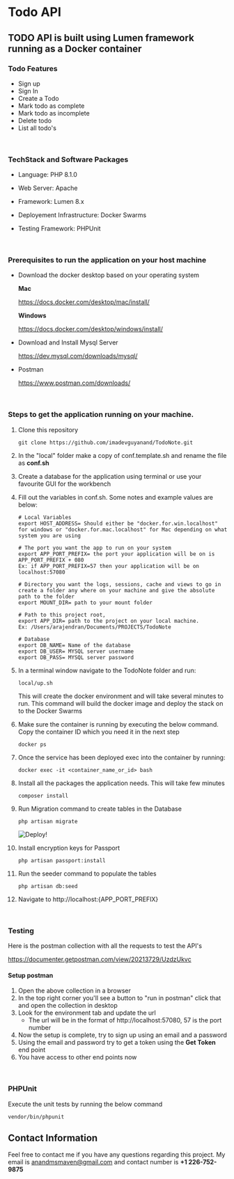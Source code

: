 # Todo API

## TODO API is built using Lumen framework running as a Docker container

### Todo Features

- Sign up
- Sign In
- Create a Todo
- Mark todo as complete
- Mark todo as incomplete
- Delete todo
- List all todo's

<br>

### TechStack and Software Packages

- Language: PHP 8.1.0
- Web Server: Apache
- Framework: Lumen 8.x
- Deployement Infrastructure: Docker Swarms
- Testing Framework: PHPUnit

  <br>

### Prerequisites to run the application on your host machine

- Download the docker desktop based on your operating system

  **Mac**

  https://docs.docker.com/desktop/mac/install/

  **Windows**

  https://docs.docker.com/desktop/windows/install/

- Download and Install Mysql Server

  https://dev.mysql.com/downloads/mysql/

- Postman

  https://www.postman.com/downloads/

<br>

### Steps to get the application running on your machine.

1.  Clone this repository

    ```
    git clone https://github.com/imadevguyanand/TodoNote.git
    ```

2.  In the "local" folder make a copy of conf.template.sh and rename the file as **conf.sh**

3.  Create a database for the application using terminal or use your favourite GUI for the workbench

4.  Fill out the variables in conf.sh.
    Some notes and example values are below:

    ```
    # Local Variables
    export HOST_ADDRESS= Should either be "docker.for.win.localhost" for windows or "docker.for.mac.localhost" for Mac depending on what system you are using

    # The port you want the app to run on your system
    export APP_PORT_PREFIX= the port your application will be on is APP_PORT_PREFIX + 080
    Ex: if APP_PORT_PREFIX=57 then your application will be on localhost:57080

    # Directory you want the logs, sessions, cache and views to go in
    create a folder any where on your machine and give the absolute path to the folder
    export MOUNT_DIR= path to your mount folder

    # Path to this project root,
    export APP_DIR= path to the project on your local machine.
    Ex: /Users/arajendran/Documents/PROJECTS/TodoNote

    # Database
    export DB_NAME= Name of the database
    export DB_USER= MYSQL server username
    export DB_PASS= MYSQL server password
    ```

5.  In a terminal window navigate to the TodoNote folder and run:

    ```
    local/up.sh
    ```

    This will create the docker environment and will take several minutes to run. This command will build the docker image and deploy the stack on to the Docker Swarms

6.  Make sure the container is running by executing the below command. Copy the container ID which you need it in the next step

    ```
    docker ps
    ```

7.  Once the service has been deployed exec into the container by running:

    ```
    docker exec -it <container_name_or_id> bash
    ```

8.  Install all the packages the application needs. This will take few minutes

    ```
    composer install
    ```

9.  Run Migration command to create tables in the Database
    ```
    php artisan migrate
    ```
    ![Deploy!](https://drive.google.com/uc?export=view&id=1bA7fYkALZpiAbrFlBsD1w00Rg37rZZ3A)
10. Install encryption keys for Passport

    ```
    php artisan passport:install
    ```

11. Run the seeder command to populate the tables

    ```
    php artisan db:seed

    ```

12. Navigate to http://localhost:{APP_PORT_PREFIX}

<br>

### Testing

Here is the postman collection with all the requests to test the API's

https://documenter.getpostman.com/view/20213729/UzdzUkvc

#### Setup postman

1. Open the above collection in a browser
2. In the top right corner you'll see a button to "run in postman" click that and open the collection in desktop
3. Look for the environment tab and update the url
   - The url will be in the format of http://localhost:57080, 57 is the port number
4. Now the setup is complete, try to sign up using an email and a password
5. Using the email and password try to get a token using the **Get Token** end point
6. You have access to other end points now

<br>

### PHPUnit

Execute the unit tests by running the below command

```
vendor/bin/phpunit
```

## Contact Information

Feel free to contact me if you have any questions regarding this project. My email is
<anandmsmaven@gmail.com> and contact number is **+1 226-752-9875**

